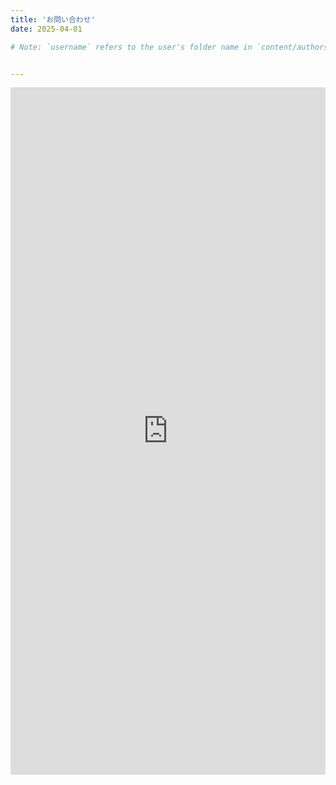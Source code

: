 ```yaml
---
title: 'お問い合わせ'
date: 2025-04-01

# Note: `username` refers to the user's folder name in `content/authors/`


---
```



<iframe 
src="https://docs.google.com/forms/d/e/1FAIpQLSe4TH1fT2p5OB0SieliXXXg3RAQun-GEaX2WHl5Hq0zpfQPaA/viewform?embedded=true" width="100%" height="1100"  frameborder="0" marginheight="0" marginwidth="0">
読み込んでいます…
</iframe>

